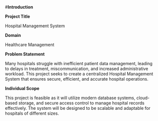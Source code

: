 #**Introduction**

**Project Title**

Hospital Management System

**Domain**

Healthcare Management

**Problem Statement**

Many hospitals struggle with inefficient patient data management, leading to delays in treatment, miscommunication, and increased administrative workload. This project seeks to create a centralized Hospital Management System that ensures secure, efficient, and accurate hospital operations.

**Individual Scope**

This project is feasible as it will utilize modern database systems, cloud-based storage, and secure access control to manage hospital records effectively. The system will be designed to be scalable and adaptable for hospitals of different sizes.

